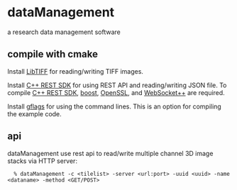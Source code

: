 # dataManagement
a research data management software

## compile with cmake
Install [LibTIFF][] for reading/writing TIFF images.

Install [C++ REST SDK][] for using REST API and reading/writing JSON file. To compile [C++ REST SDK][], [boost][], [OpenSSL][], and [WebSocket++][] are required.

Install [gflags][] for using the command lines. This is an option for compiling the example code.

## api
dataManagement use rest api to read/write multiple channel 3D image stacks via HTTP server:
```
  % dataManagement -c <tilelist> -server <url:port> -uuid <uuid> -name <dataname> -method <GET/POST>
```
  
##

[LibTIFF]: http://www.remotesensing.org/libtiff
[C++ REST SDK]:https://github.com/Microsoft/cpprestsdk
[gflags]: https://github.com/gflags/gflags
[boost]:http://www.boost.org
[OpenSSL]:https://www.openssl.org
[WebSocket++]: https://github.com/zaphoyd/websocketpp

